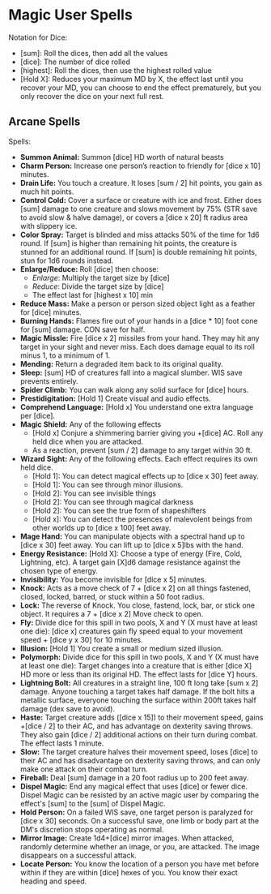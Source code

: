 # Magic User Spells

Notation for Dice:

* [sum]: Roll the dices, then add all the values
* [dice]: The number of dice rolled
* [highest]: Roll the dices, then use the highest rolled value
* [Hold X]: Reduces your maximum MD by X, the effect last until you recover your MD, you can choose to end the effect prematurely, but you only recover the dice on your next full rest.

## Arcane Spells

Spells:

* **Summon Animal:** Summon [dice] HD worth of natural beasts
* **Charm Person:** Increase one person’s reaction to friendly for [dice x 10]  minutes.
* **Drain Life:** You touch a creature. It loses [sum / 2] hit points, you gain as much hit points.
* **Control Cold:** Cover a surface or creature with ice and frost. Either does [sum] damage to one creature and slows movement by 75% (STR save to avoid slow & halve damage), or covers a [dice x 20] ft radius area with slippery ice.
* **Color Spray:** Target is blinded and miss attacks 50% of the time for 1d6 round. If [sum] is higher than remaining hit points, the creature is stunned for an additional round. If [sum] is double remaining hit points, stun for 1d6 rounds instead.
* **Enlarge/Reduce:** Roll [dice] then choose:
  * *Enlarge*: Multiply the target size by [dice]
  * *Reduce*: Divide the target size by [dice]
  * The effect last for [highest x 10] min
* **Reduce Mass:** Make a person or person sized object light as a feather for [dice] minutes.
* **Burning Hands:** Flames fire out of your hands in a [dice * 10]  foot cone for [sum] damage. CON save for half.
* **Magic Missle:** Fire [dice x 2]  missiles from your hand. They may hit any target in your sight and never miss. Each does damage equal to its roll minus 1, to a minimum of 1.
* **Mending:** Return a degraded item back to its original quality.
* **Sleep:** [sum] HD of creatures fall into a magical slumber. WIS save prevents entirely.
* **Spider Climb:** You can walk along any solid surface for [dice] hours.
* **Prestidigitation:** [Hold 1] Create visual and audio effects.
* **Comprehend Language:** [Hold x] You understand one extra language per [dice].
* **Magic Shield:** Any of the following effects
  * [Hold x] Conjure a shimmering barrier giving you +[dice] AC. Roll any held dice when you are attacked.
  * As a reaction, prevent [sum / 2] damage to any target within 30 ft.
* **Wizard Sight:**  Any of the following effects. Each effect requires its own held dice.
  * [Hold 1]: You can detect magical effects up to [dice x 30] feet away.
  * [Hold 1]: You can see through minor illusions.
  * [Hold 2]: You can see invisible things
  * [Hold 2]: You can see through magical darkness
  * [Hold 2]: You can see the true form of shapeshifters
  * [Hold x]: You can detect the presences of malevolent beings from other worlds up to [dice x 100] feet away.
* **Mage Hand:** You can manipulate objects with a spectral hand up to [dice x 30] feet away. You can lift up to [dice x 5]lbs with the hand.
* **Energy Resistance:** [Hold X]: Choose a type of energy (Fire, Cold, Lightning, etc). A target gain [X]d6 damage resistance against the chosen type of energy.
* **Invisibility:** You become invisible for [dice x 5] minutes.
* **Knock:** Acts as a move check of 7 + [dice x 2] on all things fastened, closed, locked, barred, or stuck within a 50 foot radius.
* **Lock:** The reverse of Knock. You close, fastend, lock, bar, or stick one object. It requires a 7 + [dice x 2] Move check to open.
* **Fly:** Divide dice for this spill in two pools, X and Y (X must have at least one die): [dice x] creatures gain fly speed equal to your movement speed + [dice y x 30] for 10 minutes.
* **Illusion:** [Hold 1] You create a small or medium sized illusion.
* **Polymorph:** Divide dice for this spill in two pools, X and Y (X must have at least one die): Target changes into a creature that is either [dice X] HD more or less than its original HD. The effect lasts for [dice Y] hours.
* **Lightning Bolt:** All creatures in a straight line, 100 ft long take [sum x 2] damage. Anyone touching a target takes half damage. If the bolt hits a metallic surface, everyone touching the surface within 200ft takes half damage (dex save to avoid).
* **Haste:** Target creature adds ([dice x 15]) to their movement speed, gains +[dice / 2] to their AC, and has advantage on dexterity saving throws. They also gain [dice / 2] additional actions on their turn during combat. The effect lasts 1 minute.
* **Slow:** The target creature halves their movement speed, loses [dice] to their AC and has disadvantage on dexterity saving throws, and can only make one attack on their combat turn.
* **Fireball:** Deal [sum] damage in a 20 foot radius up to 200 feet away.
* **Dispel Magic:** End any magical effect that uses [dice] or fewer dice. Dispel Magic can be resisted by an active magic user by comparing the effect's [sum] to the [sum] of Dispel Magic.
* **Hold Person:** On a failed WIS save, one target person is paralyzed for [dice x 30] seconds. On a successful save, one limb or body part at the DM's discretion stops operating as normal.
* **Mirror Image:** Create 1d4+[dice] mirror images. When attacked, randomly determine whether an image, or you, are attacked. The image disappears on a successful attack.
* **Locate Person:** You know the location of a person you have met before within if they are within [dice] hexes of you. You know their exact heading and speed.
